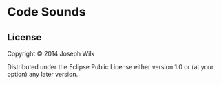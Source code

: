 # Code Sounds

## License

Copyright © 2014 Joseph Wilk

Distributed under the Eclipse Public License either version 1.0 or (at
your option) any later version.
